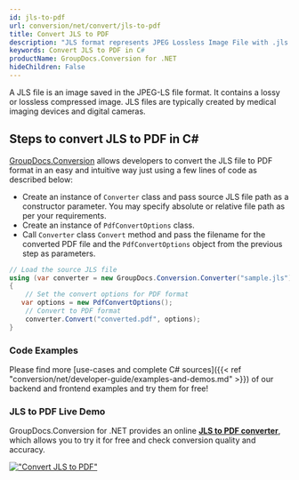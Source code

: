 ```yaml
---
id: jls-to-pdf
url: conversion/net/convert/jls-to-pdf
title: Convert JLS to PDF
description: "JLS format represents JPEG Lossless Image File with .jls extension. Learn how to convert JLS to PDF file programmatically in C# language using GroupDocs.Conversion for .NET library."
keywords: Convert JLS to PDF in C#
productName: GroupDocs.Conversion for .NET
hideChildren: False
---
```


A JLS file is an image saved in the JPEG-LS file format. It contains a lossy or lossless compressed image. JLS files are typically created by medical imaging devices and digital cameras.

## Steps to convert JLS to PDF in C#

[GroupDocs.Conversion](https://products.groupdocs.com/conversion/net) allows developers to convert the JLS file to PDF format in an easy and intuitive way just using a few lines of code as described below:

* Create an instance of `Converter` class and pass source JLS file path as a constructor parameter. You may specify absolute or relative file path as per your requirements. 
* Create an instance of `PdfConvertOptions` class.
* Call `Converter` class `Convert` method and pass the filename for the converted PDF file and the `PdfConvertOptions` object from the previous step as parameters.

```csharp
// Load the source JLS file
using (var converter = new GroupDocs.Conversion.Converter("sample.jls"))
{
    // Set the convert options for PDF format
   var options = new PdfConvertOptions();
    // Convert to PDF format
    converter.Convert("converted.pdf", options);
}
```

### Code Examples

Please find more [use-cases and complete C# sources]({{< ref "conversion/net/developer-guide/examples-and-demos.md" >}}) of our backend and frontend examples and try them for free!

### JLS to PDF Live Demo

GroupDocs.Conversion for .NET provides an online [**JLS to PDF converter**](https://products.groupdocs.app/conversion/jls-to-pdf), which allows you to try it for free and check conversion quality and accuracy.

[!["Convert JLS to PDF"](conversion/net/images/convert-to-pdf/convert-jls-to-pdf.png)](https://products.groupdocs.app/conversion/jls-to-pdf)